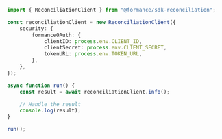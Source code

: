 <!-- Start SDK Example Usage [usage] -->
```typescript
import { ReconciliationClient } from "@formance/sdk-reconciliation";

const reconciliationClient = new ReconciliationClient({
    security: {
        formanceOAuth: {
            clientID: process.env.CLIENT_ID,
            clientSecret: process.env.CLIENT_SECRET,
            tokenURL: process.env.TOKEN_URL,
        },
    },
});

async function run() {
    const result = await reconciliationClient.info();

    // Handle the result
    console.log(result);
}

run();

```
<!-- End SDK Example Usage [usage] -->